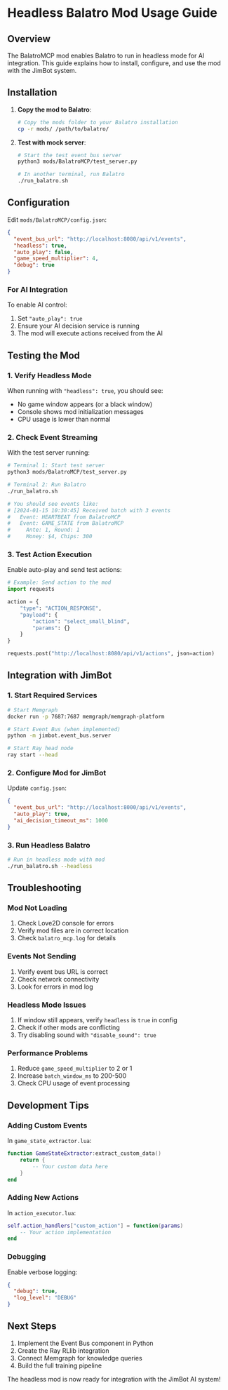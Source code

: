 # Headless Balatro Mod Usage Guide

## Overview

The BalatroMCP mod enables Balatro to run in headless mode for AI integration. This guide explains how to install, configure, and use the mod with the JimBot system.

## Installation

1. **Copy the mod to Balatro**:
   ```bash
   # Copy the mods folder to your Balatro installation
   cp -r mods/ /path/to/balatro/
   ```

2. **Test with mock server**:
   ```bash
   # Start the test event bus server
   python3 mods/BalatroMCP/test_server.py
   
   # In another terminal, run Balatro
   ./run_balatro.sh
   ```

## Configuration

Edit `mods/BalatroMCP/config.json`:

```json
{
  "event_bus_url": "http://localhost:8080/api/v1/events",
  "headless": true,
  "auto_play": false,
  "game_speed_multiplier": 4,
  "debug": true
}
```

### For AI Integration

To enable AI control:
1. Set `"auto_play": true`
2. Ensure your AI decision service is running
3. The mod will execute actions received from the AI

## Testing the Mod

### 1. Verify Headless Mode

When running with `"headless": true`, you should see:
- No game window appears (or a black window)
- Console shows mod initialization messages
- CPU usage is lower than normal

### 2. Check Event Streaming

With the test server running:
```bash
# Terminal 1: Start test server
python3 mods/BalatroMCP/test_server.py

# Terminal 2: Run Balatro
./run_balatro.sh

# You should see events like:
# [2024-01-15 10:30:45] Received batch with 3 events
#   Event: HEARTBEAT from BalatroMCP
#   Event: GAME_STATE from BalatroMCP
#     Ante: 1, Round: 1
#     Money: $4, Chips: 300
```

### 3. Test Action Execution

Enable auto-play and send test actions:
```python
# Example: Send action to the mod
import requests

action = {
    "type": "ACTION_RESPONSE",
    "payload": {
        "action": "select_small_blind",
        "params": {}
    }
}

requests.post("http://localhost:8080/api/v1/actions", json=action)
```

## Integration with JimBot

### 1. Start Required Services

```bash
# Start Memgraph
docker run -p 7687:7687 memgraph/memgraph-platform

# Start Event Bus (when implemented)
python -m jimbot.event_bus.server

# Start Ray head node
ray start --head
```

### 2. Configure Mod for JimBot

Update `config.json`:
```json
{
  "event_bus_url": "http://localhost:8000/api/v1/events",
  "auto_play": true,
  "ai_decision_timeout_ms": 1000
}
```

### 3. Run Headless Balatro

```bash
# Run in headless mode with mod
./run_balatro.sh --headless
```

## Troubleshooting

### Mod Not Loading

1. Check Love2D console for errors
2. Verify mod files are in correct location
3. Check `balatro_mcp.log` for details

### Events Not Sending

1. Verify event bus URL is correct
2. Check network connectivity
3. Look for errors in mod log

### Headless Mode Issues

1. If window still appears, verify `headless` is `true` in config
2. Check if other mods are conflicting
3. Try disabling sound with `"disable_sound": true`

### Performance Problems

1. Reduce `game_speed_multiplier` to 2 or 1
2. Increase `batch_window_ms` to 200-500
3. Check CPU usage of event processing

## Development Tips

### Adding Custom Events

In `game_state_extractor.lua`:
```lua
function GameStateExtractor:extract_custom_data()
    return {
        -- Your custom data here
    }
end
```

### Adding New Actions

In `action_executor.lua`:
```lua
self.action_handlers["custom_action"] = function(params) 
    -- Your action implementation
end
```

### Debugging

Enable verbose logging:
```json
{
  "debug": true,
  "log_level": "DEBUG"
}
```

## Next Steps

1. Implement the Event Bus component in Python
2. Create the Ray RLlib integration
3. Connect Memgraph for knowledge queries
4. Build the full training pipeline

The headless mod is now ready for integration with the JimBot AI system!